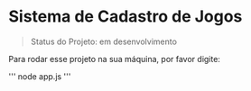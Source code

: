 # Sistema de Cadastro de Jogos

>Status do Projeto: em desenvolvimento

Para rodar esse projeto na sua máquina, por favor digite:

'''
node app.js
'''
